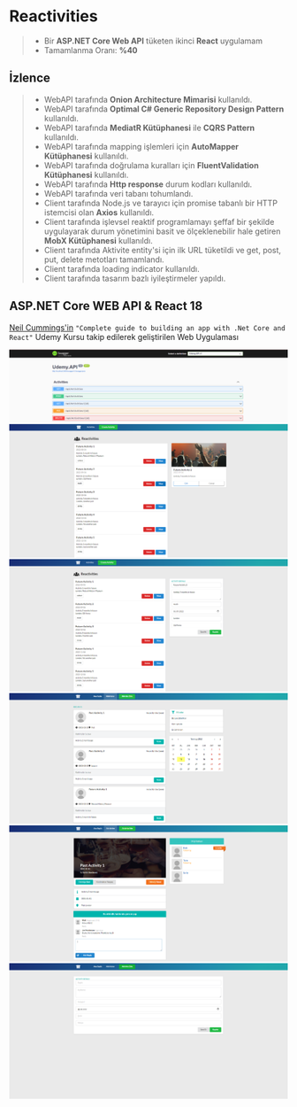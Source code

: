 # Reactivities
> *  Bir **ASP.NET Core Web API** tüketen ikinci **React** uygulamam
> *  Tamamlanma Oranı: **%40**

## İzlence
> * WebAPI tarafında **Onion Architecture Mimarisi** kullanıldı.
> * WebAPI tarafında **Optimal C# Generic Repository Design Pattern** kullanıldı.
> * WebAPI tarafında **MediatR Kütüphanesi** ile **CQRS Pattern** kullanıldı.
> * WebAPI tarafında mapping işlemleri için **AutoMapper Kütüphanesi** kullanıldı.
> * WebAPI tarafında doğrulama kuralları için **FluentValidation Kütüphanesi** kullanıldı.
> * WebAPI tarafında **Http response** durum kodları kullanıldı.
> * WebAPI tarafında veri tabanı tohumlandı.
> * Client tarafında Node.js ve tarayıcı için promise tabanlı bir HTTP istemcisi olan **Axios** kullanıldı.
> * Client tarafında işlevsel reaktif programlamayı şeffaf bir şekilde uygulayarak durum yönetimini basit ve ölçeklenebilir hale getiren **MobX Kütüphanesi** kullanıldı.
> * Client tarafında Aktivite entity'si için ilk URL tüketildi ve get, post, put, delete metotları tamamlandı.
> * Client tarafında loading indicator kullanıldı.
> * Client tarafında tasarım bazlı iyileştirmeler yapıldı.

## ASP.NET Core WEB API & React 18
[Neil Cummings'in](https://www.udemy.com/user/neil-cummings-2/) `"Complete guide to building an app with .Net Core and React"` Udemy Kursu takip edilerek geliştirilen Web Uygulaması


<img src="https://github.com/enesozmus/Reactivities/blob/master/preview/asset1.png" alt="Swagger" title="Swagger">

<br/>

<img src="https://github.com/enesozmus/Reactivities/blob/master/preview/asset1.2.png" alt="Reactivities" title="Reactivities">

<br/>

<img src="https://github.com/enesozmus/Reactivities/blob/master/preview/asset1.3.png" alt="Reactivities" title="Reactivities">

<br/>

<img src="https://github.com/enesozmus/Reactivities/blob/master/preview/asset1.4.png" alt="Updated-Reactivities" title="Updated-Reactivities">

<br/>

<img src="https://github.com/enesozmus/Reactivities/blob/master/preview/asset2.1.png" alt="ActivityDetail" title="ActivityDetail">

<br/>

<img src="https://github.com/enesozmus/Reactivities/blob/master/preview/asset2.2.png" alt="CreateActivity" title="CreateActivity">